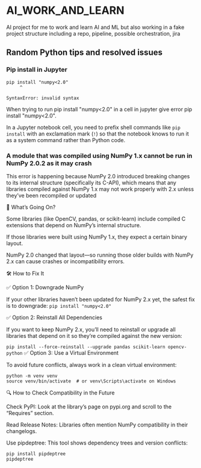 # AI_WORK_AND_LEARN
AI project for me to work and learn AI and ML but also working in a fake project structure including a repo, pipeline, possible orchestration, jira

## Random Python tips and resolved issues

### Pip install in Jupyter
```
pip install "numpy<2.0"
     ^ 

SyntaxError: invalid syntax
```

When trying to run pip install "numpy<2.0" in a cell in jupyter give error pip install "numpy<2.0".

In a Jupyter notebook cell, you need to prefix shell commands like `pip install` with an exclamation mark (`!`) so that the notebook knows to run it as a system command rather than Python code.

### A module that was compiled using NumPy 1.x cannot be run in NumPy 2.0.2 as it may crash

This error is happening because NumPy 2.0 introduced breaking changes to its internal structure (specifically its C-API), which means that any libraries compiled against NumPy 1.x may not work properly with 2.x unless they’ve been recompiled or updated

🧠 What’s Going On?

Some libraries (like OpenCV, pandas, or scikit-learn) include compiled C extensions that depend on NumPy’s internal structure.

If those libraries were built using NumPy 1.x, they expect a certain binary layout.

NumPy 2.0 changed that layout—so running those older builds with NumPy 2.x can cause crashes or incompatibility errors.

🛠️ How to Fix It

✅ Option 1: Downgrade NumPy

If your other libraries haven’t been updated for NumPy 2.x yet, the safest fix is to downgrade:
`pip install "numpy<2.0"`

✅ Option 2: Reinstall All Dependencies

If you want to keep NumPy 2.x, you’ll need to reinstall or upgrade all libraries that depend on it so they’re compiled against the new version:

`pip install --force-reinstall --upgrade pandas scikit-learn opencv-python`
✅ Option 3: Use a Virtual Environment

To avoid future conflicts, always work in a clean virtual environment:
```
python -m venv venv
source venv/bin/activate  # or venv\Scripts\activate on Windows
```
🔍 How to Check Compatibility in the Future

Check PyPI: Look at the library’s page on pypi.org and scroll to the “Requires” section.

Read Release Notes: Libraries often mention NumPy compatibility in their changelogs.

Use pipdeptree: This tool shows dependency trees and version conflicts:

```
pip install pipdeptree
pipdeptree
```